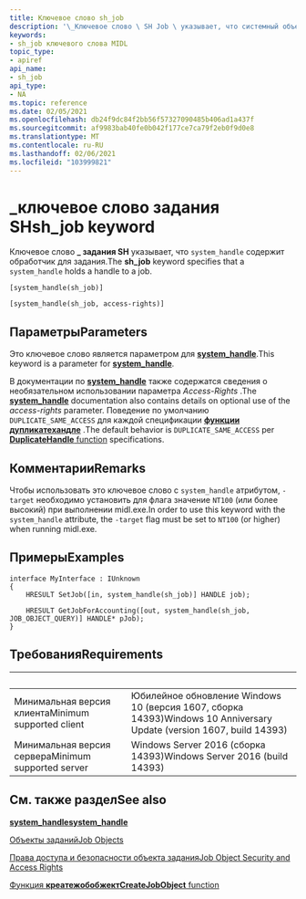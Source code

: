 ```yaml
---
title: Ключевое слово sh_job
description: '\_Ключевое слово \ SH Job \ указывает, что системный объект является обработчиком задания.'
keywords:
- sh_job ключевого слова MIDL
topic_type:
- apiref
api_name:
- sh_job
api_type:
- NA
ms.topic: reference
ms.date: 02/05/2021
ms.openlocfilehash: db24f9dc84f2bb56f57327090485b406ad1a437f
ms.sourcegitcommit: af9983bab40fe0b042f177ce7ca79f2eb0f9d0e8
ms.translationtype: MT
ms.contentlocale: ru-RU
ms.lasthandoff: 02/06/2021
ms.locfileid: "103999821"
---
```

# <a name="sh_job-keyword"></a><span data-ttu-id="ee3b3-104">\_ключевое слово задания SH</span><span class="sxs-lookup"><span data-stu-id="ee3b3-104">sh\_job keyword</span></span>

<span data-ttu-id="ee3b3-105">Ключевое слово **\_ задания SH** указывает, что `system_handle` содержит обработчик для задания.</span><span class="sxs-lookup"><span data-stu-id="ee3b3-105">The **sh\_job** keyword specifies that a `system_handle` holds a handle to a job.</span></span>

``` syntax
[system_handle(sh_job)]

[system_handle(sh_job, access-rights)]
```

## <a name="parameters"></a><span data-ttu-id="ee3b3-106">Параметры</span><span class="sxs-lookup"><span data-stu-id="ee3b3-106">Parameters</span></span>

<span data-ttu-id="ee3b3-107">Это ключевое слово является параметром для [**system_handle**](system-handle.md).</span><span class="sxs-lookup"><span data-stu-id="ee3b3-107">This keyword is a parameter for [**system_handle**](system-handle.md).</span></span>

<span data-ttu-id="ee3b3-108">В документации по [**system_handle**](system-handle.md) также содержатся сведения о необязательном использовании параметра *Access-Rights* .</span><span class="sxs-lookup"><span data-stu-id="ee3b3-108">The [**system_handle**](system-handle.md) documentation also contains details on optional use of the *access-rights* parameter.</span></span> <span data-ttu-id="ee3b3-109">Поведение по умолчанию `DUPLICATE_SAME_ACCESS` для каждой спецификации [ **функции дупликатехандле**](/windows/win32/api/handleapi/nf-handleapi-duplicatehandle) .</span><span class="sxs-lookup"><span data-stu-id="ee3b3-109">The default behavior is `DUPLICATE_SAME_ACCESS` per [**DuplicateHandle** function](/windows/win32/api/handleapi/nf-handleapi-duplicatehandle) specifications.</span></span>

## <a name="remarks"></a><span data-ttu-id="ee3b3-110">Комментарии</span><span class="sxs-lookup"><span data-stu-id="ee3b3-110">Remarks</span></span>

<span data-ttu-id="ee3b3-111">Чтобы использовать это ключевое слово с `system_handle` атрибутом, `-target` необходимо установить для флага значение `NT100` (или более высокий) при выполнении midl.exe.</span><span class="sxs-lookup"><span data-stu-id="ee3b3-111">In order to use this keyword with the `system_handle` attribute, the `-target` flag must be set to `NT100` (or higher) when running midl.exe.</span></span>

## <a name="examples"></a><span data-ttu-id="ee3b3-112">Примеры</span><span class="sxs-lookup"><span data-stu-id="ee3b3-112">Examples</span></span>

``` syntax
interface MyInterface : IUnknown                         
{         
    HRESULT SetJob([in, system_handle(sh_job)] HANDLE job);

    HRESULT GetJobForAccounting([out, system_handle(sh_job, JOB_OBJECT_QUERY)] HANDLE* pJob);
}
```

## <a name="requirements"></a><span data-ttu-id="ee3b3-113">Требования</span><span class="sxs-lookup"><span data-stu-id="ee3b3-113">Requirements</span></span>

| &nbsp; | &nbsp; |
|-|-|
| <span data-ttu-id="ee3b3-114">Минимальная версия клиента</span><span class="sxs-lookup"><span data-stu-id="ee3b3-114">Minimum supported client</span></span> | <span data-ttu-id="ee3b3-115">Юбилейное обновление Windows 10 (версия 1607, сборка 14393)</span><span class="sxs-lookup"><span data-stu-id="ee3b3-115">Windows 10 Anniversary Update (version 1607, build 14393)</span></span> |
| <span data-ttu-id="ee3b3-116">Минимальная версия сервера</span><span class="sxs-lookup"><span data-stu-id="ee3b3-116">Minimum supported server</span></span> | <span data-ttu-id="ee3b3-117">Windows Server 2016 (сборка 14393)</span><span class="sxs-lookup"><span data-stu-id="ee3b3-117">Windows Server 2016 (build 14393)</span></span> |

## <a name="see-also"></a><span data-ttu-id="ee3b3-118">См. также раздел</span><span class="sxs-lookup"><span data-stu-id="ee3b3-118">See also</span></span>

<dl> <dt>

[<span data-ttu-id="ee3b3-119">**system_handle**</span><span class="sxs-lookup"><span data-stu-id="ee3b3-119">**system_handle**</span></span>](system-handle.md)
</dt> <dt>

[<span data-ttu-id="ee3b3-120">Объекты заданий</span><span class="sxs-lookup"><span data-stu-id="ee3b3-120">Job Objects</span></span>](../procthread/job-objects.md)
</dt> <dt>

[<span data-ttu-id="ee3b3-121">Права доступа и безопасности объекта задания</span><span class="sxs-lookup"><span data-stu-id="ee3b3-121">Job Object Security and Access Rights</span></span>](../procthread/job-object-security-and-access-rights.md)
</dt> <dt>

[<span data-ttu-id="ee3b3-122">Функция **креатежобобжект**</span><span class="sxs-lookup"><span data-stu-id="ee3b3-122">**CreateJobObject** function</span></span>](/windows/win32/api/winbase/nf-winbase-createjobobjecta)
</dt> </dl>
